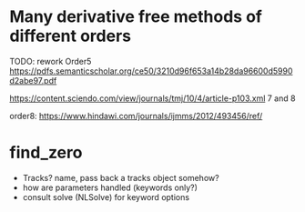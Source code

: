 # Many derivative free methods of different orders

TODO: rework Order5 https://pdfs.semanticscholar.org/ce50/3210d96f653a14b28da96600d5990d2abe97.pdf

https://content.sciendo.com/view/journals/tmj/10/4/article-p103.xml 7 and 8

order8: https://www.hindawi.com/journals/ijmms/2012/493456/ref/

# find_zero

* Tracks? name, pass back a tracks object somehow?
* how are parameters handled (keywords only?)
* consult solve (NLSolve) for keyword options
